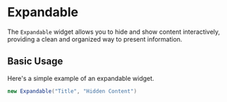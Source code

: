 ﻿# Expandable

<Ingress Text="Create collapsible content sections that users can expand and collapse to maintain clean, organized layouts." />

The `Expandable` widget allows you to hide and show content interactively, providing a clean and organized way to present information.

## Basic Usage

Here's a simple example of an expandable widget.

```csharp demo-below 
new Expandable("Title", "Hidden Content")
```

<WidgetDocs Type="Ivy.Expandable" ExtensionTypes="Ivy.ExpandableExtensions" SourceUrl="https://github.com/Ivy-Interactive/Ivy-Framework/blob/main/Ivy/Widgets/Expandable.cs"/>